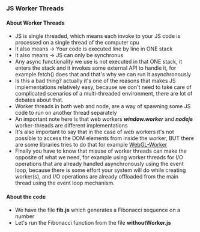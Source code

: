 ### JS Worker Threads

#### About Worker Threads
- JS is single threaded, which means each invoke to your JS code is processed on a single thread of the computer cpu
- It also means -> Your code is executed line by line in ONE stack
- It also means -> JS can only be synchronus
- Any async functionality we use is not executed in that ONE stack, it enters the stack and it invokes some external API to handle it, for example fetch() does that and that's why we can run it asynchronously
- Is this a bad thing? actually it's one of the reasons that makes JS implementations relatively easy, because we don't need to take care of complicated scenarios of a multi-threaded environment, there are lot of debates about that.
- Worker threads in both web and node, are a way of spawning some JS code to run on another thread separately
- An important note here is that web workers ***window.worker*** and  ***nodejs*** worker-threads are different implementations
- It's also important to say that in the case of web workers it's not possible to access the DOM elements from inside the worker, BUT there are some libraries tries to do that for example [WebGL-Worker](https://github.com/kripken/webgl-worker)
- Finally you have to know that misuse of worker threads can make the opposite of what we need, for example using worker threads for I/O operations that are already handled asynchronously using the event loop, because there is some effort your system will do while creating worker(s), and I/O operations are already offloaded from the main thread using the event loop mechanism.


#### About the code
- We have the file **fib.js** which generates a Fibonacci sequence on a number
- Let's run the Fibonacci function from the file **withoutWorker.js**
```

```